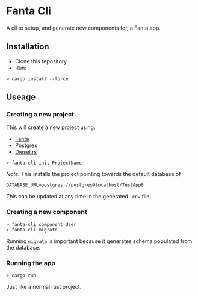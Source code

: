 # Fanta Cli

A cli to setup, and generate new components for, a Fanta app.

## Installation

- Clone this repository
- Run:
```
> cargo install --force
```

## Useage

### Creating a new project

This will create a new project using:
- [Fanta](https://github.com/trezm/fanta)
- Postgres
- [Diesel.rs](http://diesel.rs/)

```
> fanta-cli init ProjectName
```

*Note:* This installs the project pointing towards the default database of

```
DATABASE_URL=postgres://postgres@localhost/TestApp8
```

This can be updated at any time in the generated `.env` file.

### Creating a new component

```
> fanta-cli component User
> fanta-cli migrate
```

Running `migrate` is important because it generates schema populated from the database.

### Running the app

```
> cargo run
```

Just like a normal rust project.
